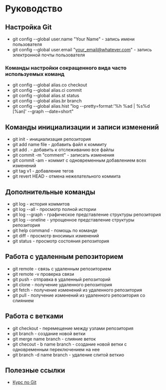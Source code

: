 # Руководство
## Настройка Git
+ git config --global user.name "Your Name" - запись имени пользователя
+ git config --global user.email "your_email@whatever.com" - запись электронной почты пользователя
### Команды настройки сокращенного вида часто используемых команд
+ git config --global alias.co checkout
+ git config --global alias.ci commit
+ git config --global alias.st status
+ git config --global alias.br branch
+ git config --global alias.hist "log --pretty=format:'%h %ad | %s%d [%an]' --graph --date=short"
## Команды инициализации и записи изменений
+ git init - инициализация репозитория
+ git add name file - добавить файл к коммиту
+ git add . - добавить к отслеживанию все файлы
+ git commit -m "comment" - записать изменения
+ git commit -am - коммит с одновременным добавлением всех изменений
+ git tag v1 - добавление тегов
+ git revert HEAD - отмена нежелательного коммита
## Дополнительные команды
+ git log - история коммитов
+ git log --all - просмотр полной истории
+ git log --graph - графическое представление структуры репозитория
+ git log --oneline - упрощенное представление структуры репозитория
+ git help command - помощь по команде
+ git diff - просмотр вносимых изменений
+ git status - просмотр состояния репозитория
## Работа с удаленным репозиторием
+ git remote - связь с удаленным репозиторием
+ git remote -v проверка связи
+ git push - отправка в удаленный репозиторий
+ git clone - получение удаленного репозитория
+ git fetch - получение изменений из удаленного репозитория
+ git pull - получение изменений из удаленного репозитория со слиянием
## Работа с ветками
+ git checkout - перемещение между узлами репозитория
+ git branch - создание новой ветки
+ git merge name branch - слияние веток
+ git checout - b name branch - создание новой ветки с одновременным переключением на нее
+ git branch -d name branch - удаление слитой веткио
## Полезные ссылки
+ [Курс по Git](https://vimeo.com/showcase/5616060)
